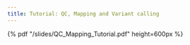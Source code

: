 ```yaml
---
title: Tutorial: QC, Mapping and Variant calling
---
```


{% pdf "/slides/QC_Mapping_Tutorial.pdf" height=600px %}
